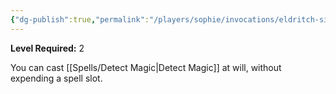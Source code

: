 ```yaml
---
{"dg-publish":true,"permalink":"/players/sophie/invocations/eldritch-sight/","noteIcon":""}
---
```


**Level Required:** 2  


You can cast [[Spells/Detect Magic\|Detect Magic]] at will, without expending a spell slot.